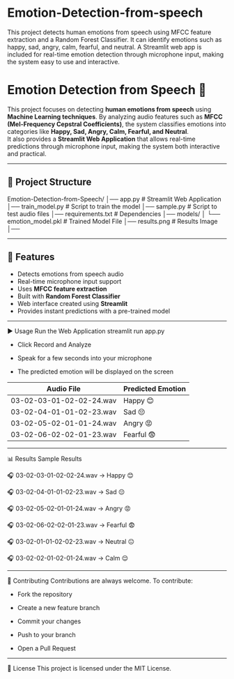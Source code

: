 # Emotion-Detection-from-speech
This project detects human emotions from speech using MFCC feature extraction and a Random Forest Classifier. It can identify emotions such as happy, sad, angry, calm, fearful, and neutral. A Streamlit web app is included for real-time emotion detection through microphone input, making the system easy to use and interactive.

# Emotion Detection from Speech 🎤  

This project focuses on detecting **human emotions from speech** using **Machine Learning techniques**. By analyzing audio features such as **MFCC (Mel-Frequency Cepstral Coefficients)**, the system classifies emotions into categories like **Happy, Sad, Angry, Calm, Fearful, and Neutral**.  
It also provides a **Streamlit Web Application** that allows real-time predictions through microphone input, making the system both interactive and practical.  

---

## 📂 Project Structure  

Emotion-Detection-from-Speech/
│── app.py # Streamlit Web Application
│── train_model.py # Script to train the model
│── sample.py # Script to test audio files
│── requirements.txt # Dependencies
│── models/
│ └── emotion_model.pkl # Trained Model File
│── results.png # Results Image
│──

---

## 📌 Features  
- Detects emotions from speech audio  
- Real-time microphone input support  
- Uses **MFCC feature extraction**  
- Built with **Random Forest Classifier**  
- Web interface created using **Streamlit**  
- Provides instant predictions with a pre-trained model  

--- 

▶️ Usage
Run the Web Application
streamlit run app.py
- Click Record and Analyze

- Speak for a few seconds into your microphone

- The predicted emotion will be displayed on the screen

| Audio File               | Predicted Emotion |
| ------------------------ | ----------------- |
| 03-02-03-01-02-02-24.wav | Happy 😊          |
| 03-02-04-01-01-02-23.wav | Sad 😔            |
| 03-02-05-02-01-01-24.wav | Angry 😡          |
| 03-02-06-02-02-01-23.wav | Fearful 😨 

       
___

 📊 Results
Sample Results

🎧 03-02-03-01-02-02-24.wav → Happy 😊

🎧 03-02-04-01-01-02-23.wav → Sad 😔

🎧 03-02-05-02-01-01-24.wav → Angry 😡

🎧 03-02-06-02-02-01-23.wav → Fearful 😨

🎧 03-02-01-01-02-02-23.wav → Neutral 😐

🎧 03-02-02-01-02-01-24.wav → Calm 😌


---

🤝 Contributing
Contributions are always welcome.
To contribute:

- Fork the repository

- Create a new feature branch

- Commit your changes

- Push to your branch

- Open a Pull Request

---

📜 License
This project is licensed under the MIT License.



